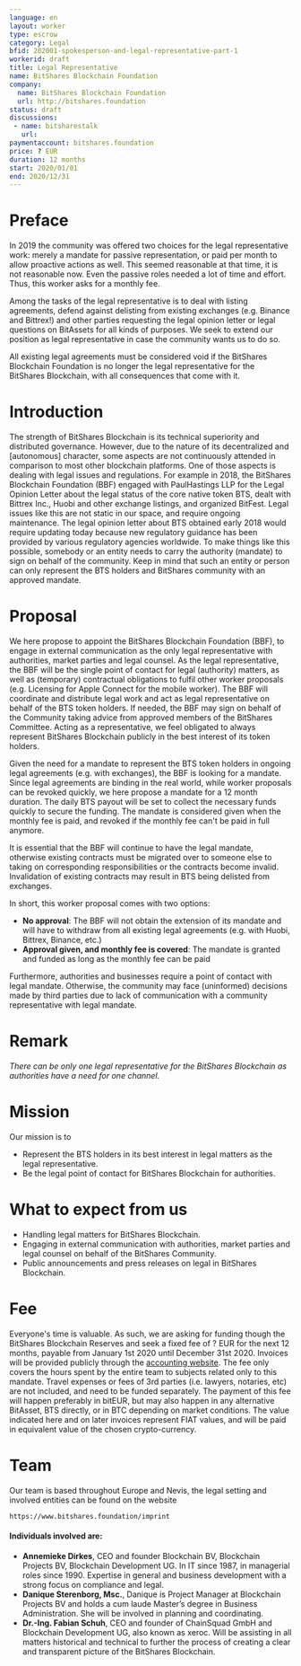 ```yaml
---
language: en
layout: worker
type: escrow
category: Legal
bfid: 202001-spokesperson-and-legal-representative-part-1
workerid: draft
title: Legal Representative
name: BitShares Blockchain Foundation
company:
  name: BitShares Blockchain Foundation
  url: http://bitshares.foundation
status: draft
discussions:
 - name: bitsharestalk
   url:
paymentaccount: bitshares.foundation
price: ? EUR
duration: 12 months
start: 2020/01/01
end: 2020/12/31
---
```


# Preface

In 2019 the community was offered two choices for the legal representative work: merely a mandate for passive representation, or paid per month to allow proactive actions as well.
This seemed reasonable at that time, it is not reasonable now. Even the passive roles needed a lot of time and effort. Thus, this worker asks for a monthly fee.

Among the tasks of the legal representative is to deal with listing agreements, defend against delisting from existing exchanges (e.g. Binance and Bittrex!)
and other parties requesting the legal opinion letter or legal questions on BitAssets for all kinds of purposes.
We seek to extend our position as legal representative in case the community wants us to do so.

All existing legal agreements must be considered void if the BitShares Blockchain Foundation is no longer the legal representative for the BitShares Blockchain, with all consequences that come with it.

# Introduction

The strength of BitShares Blockchain is its technical superiority and distributed governance. However, due to the nature of its decentralized and [autonomous] character, some aspects are not continuously attended in comparison to most other blockchain platforms. One of those aspects is dealing with legal issues and regulations. For example in 2018, the BitShares Blockchain Foundation (BBF) engaged with PaulHastings LLP for the Legal Opinion Letter about the legal status of the core native token BTS, dealt with Bittrex Inc., Huobi and other exchange listings, and organized BitFest. Legal issues like this are not static in our space, and require ongoing maintenance. The legal opinion letter about BTS obtained early 2018 would require updating today because new regulatory guidance has been provided by various regulatory agencies worldwide. To make things like this possible, somebody or an entity needs to carry the authority (mandate) to sign on behalf of the community. Keep in mind that such an entity or person can only represent the BTS holders and BitShares community with an approved mandate.

# Proposal

We here propose to appoint the BitShares Blockchain Foundation (BBF), to engage in external communication as the only legal representative with authorities,
market parties and legal counsel. As the legal representative, the BBF will be the single point of contact for legal (authority) matters, as well as (temporary)
contractual obligations to fulfil other worker proposals (e.g. Licensing for Apple Connect for the mobile worker). The BBF will coordinate and distribute legal work
and act as legal representative on behalf of the BTS token holders. If needed, the BBF may sign on behalf of the Community taking advice from approved members of the
BitShares Committee. Acting as a representative, we feel obligated to always represent BitShares Blockchain publicly in the best interest of its token holders.

Given the need for a mandate to represent the BTS token holders in ongoing legal agreements (e.g. with exchanges), the BBF is looking for a mandate.
Since legal agreements are binding in the real world, while worker proposals can be revoked quickly, we here propose a mandate for a 12 month duration.
The daily BTS payout will be set to collect the necessary funds quickly to secure the funding. The mandate is considered given when the monthly fee is paid,
and revoked if the monthly fee can't be paid in full anymore.

It is essential that the BBF will continue to have the legal mandate, otherwise existing contracts must be migrated over to someone else to taking on corresponding
responsibilities or the contracts become invalid. Invalidation of existing contracts may result in BTS being delisted from exchanges.

In short, this worker proposal comes with two options:

- **No approval**: The BBF will not obtain the extension of its mandate and will have to withdraw from all existing legal agreements (e.g. with Huobi, Bittrex, Binance, etc.)
- **Approval given, and monthly fee is covered**: The mandate is granted and funded as long as the monthly fee can be paid

Furthermore, authorities and businesses require a point of contact with legal mandate. Otherwise, the community may face (uninformed) decisions made by third parties
due to lack of communication with a community representative with legal mandate.

# Remark

*There can be only one legal representative for the BitShares Blockchain as authorities have a need for one channel.*

# Mission

Our mission is to

-   Represent the BTS holders in its best interest in legal matters as the legal representative.
-   Be the legal point of contact for BitShares Blockchain for authorities.

# What to expect from us

-   Handling legal matters for BitShares Blockchain.
-   Engaging in external communication with authorities, market parties and legal counsel on behalf of the BitShares Community.
-   Public announcements and press releases on legal in BitShares Blockchain.

# Fee

Everyone's time is valuable. As such, we are asking for funding though the BitShares Blockchain Reserves and seek a fixed fee of ? EUR for the next 12 months,
payable from January 1st 2020 until December 31st 2020. Invoices will be provided publicly through the [accounting website](https://workers.bitshares.foundation/).
The fee only covers the hours spent by the entire team to subjects related only to this mandate. Travel expenses or fees of 3rd parties (i.e. lawyers, notaries, etc)
are not included, and need to be funded separately. The payment of this fee will happen preferably in bitEUR, but may also happen in any alternative BitAsset,
BTS directly, or in BTC depending on market conditions. The value indicated here and on later invoices represent FIAT values, and will be paid in equivalent value
of the chosen crypto-currency.

# Team

Our team is based throughout Europe and Nevis, the legal setting and involved entities can be found on the website

    https://www.bitshares.foundation/imprint

#### Individuals involved are:

- **Annemieke Dirkes**, CEO and founder Blockchain BV, Blockchain Projects BV, Blockchain Development UG. In IT since 1987, in managerial roles since 1990. Expertise in general and business development with a strong focus on compliance and legal.
- **Danique Sterenborg, Msc.**, Danique is Project Manager at Blockchain Projects BV and holds a cum laude Master’s degree in Business Administration. She will be involved in planning and coordinating.
- **Dr.-Ing. Fabian Schuh**, CEO and founder of ChainSquad GmbH and Blockchain Development UG, also known as xeroc. Will be assisting in all matters historical and technical to further the process of creating a clear and transparent picture of the BitShares Blockchain.
